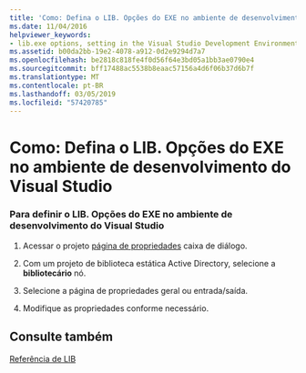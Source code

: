 ```yaml
---
title: 'Como: Defina o LIB. Opções do EXE no ambiente de desenvolvimento do Visual Studio'
ms.date: 11/04/2016
helpviewer_keywords:
- lib.exe options, setting in the Visual Studio Development Environment
ms.assetid: b00da2bb-19e2-4078-a912-0d2e9294d7a7
ms.openlocfilehash: be2818c818fe4f0d56f64e3bd05a1bb3ae0790e4
ms.sourcegitcommit: bff17488ac5538b8eaac57156a4d6f06b37d6b7f
ms.translationtype: MT
ms.contentlocale: pt-BR
ms.lasthandoff: 03/05/2019
ms.locfileid: "57420785"
---
```

# <a name="how-to-set-libexe-options-in-the-visual-studio-development-environment"></a>Como: Defina o LIB. Opções do EXE no ambiente de desenvolvimento do Visual Studio

### <a name="to-set-libexe-options-in-the-visual-studio-development-environment"></a>Para definir o LIB. Opções do EXE no ambiente de desenvolvimento do Visual Studio

1. Acessar o projeto [página de propriedades](../../ide/working-with-project-properties.md) caixa de diálogo.

1. Com um projeto de biblioteca estática Active Directory, selecione a **bibliotecário** nó.

1. Selecione a página de propriedades geral ou entrada/saída.

1. Modifique as propriedades conforme necessário.

## <a name="see-also"></a>Consulte também

[Referência de LIB](../../build/reference/lib-reference.md)
